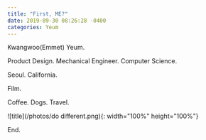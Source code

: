 ```yaml
---
title: "First, ME?"
date: 2019-09-30 08:26:28 -0400
categories: Yeum
---
```


Kwangwoo(Emmet) Yeum.

Product Design. Mechanical Engineer. Computer Science.

Seoul. California.

Film.

Coffee. Dogs. Travel.

![title](/photos/do different.png){: width="100%" height="100%"}

End.
